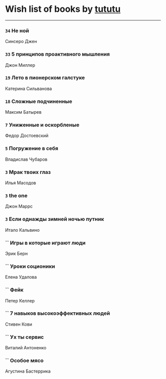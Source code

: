 # Wish list of books by [tututu](http://vk.com/id135685382)
---

### `34` Не ной
Синсеро Джен

### `33` 5 принципов проактивного мышления
Джон Миллер

### `19` Лето в пионерском галстуке
Катерина Сильванова

### `18` Сложные подчиненные
Максим Батырев

### `7` Униженные и оскорбленые
Федор Достоевский

### `5` Погружение в себя
Владислав Чубаров

### `3` Мрак твоих глаз
Илья Масодов

### `3` the one
Джон Маррс

### `3` Если однажды зимней ночью путник
Итало Кальвино

### `` Игры в которые играют люди
Эрик Берн

### `` Уроки соционики
Елена Удалова

### `` Фейк
Петер Келлер

### `` 7 навыков высокоэффективных людей
Стивен Кови

### `` Ух ты сервис
Виталий Антоненко

### `` Особое мясо
Агустина Бастеррика

